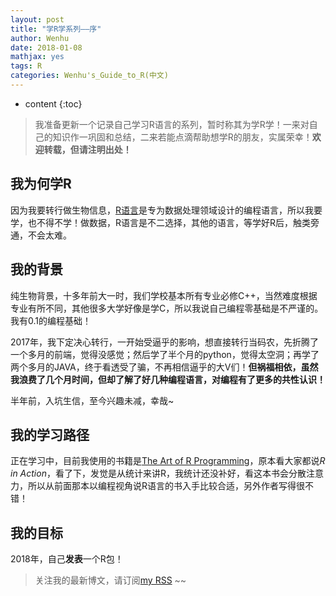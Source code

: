 ```yaml
---
layout: post
title: "学R学系列——序"
author: Wenhu
date: 2018-01-08
mathjax: yes
tags: R
categories: Wenhu's_Guide_to_R(中文)
---
```


* content
{:toc}

> 我准备更新一个记录自己学习R语言的系列，暂时称其为学R学！一来对自己的知识作一巩固和总结，二来若能点滴帮助想学R的朋友，实属荣幸！**欢迎转载，但请注明出处！**

## 我为何学R

因为我要转行做生物信息，[R语言](https://cran.r-project.org/)是专为数据处理领域设计的编程语言，所以我要学，也不得不学！做数据，R语言是不二选择，其他的语言，等学好R后，触类旁通，不会太难。





## 我的背景

纯生物背景，十多年前大一时，我们学校基本所有专业必修C++，当然难度根据专业有所不同，其他很多大学好像是学C，所以我说自己编程零基础是不严谨的。我有0.1的编程基础！

2017年，我下定决心转行，一开始受逼乎的影响，想直接转行当码农，先折腾了一个多月的前端，觉得没感觉；然后学了半个月的python，觉得太空洞；再学了两个多月的JAVA，终于看透受了骗，不再相信逼乎的大V们！**但祸福相依，虽然我浪费了几个月时间，但却了解了好几种编程语言，对编程有了更多的共性认识！**

半年前，入坑生信，至今兴趣未减，幸哉~

## 我的学习路径

正在学习中，目前我使用的书籍是[The Art of R Programming](http://diytranscriptomics.com/Reading/files/The%20Art%20of%20R%20Programming.pdf)，原本看大家都说*R in Action*，看了下，发觉是从统计来讲R，我统计还没补好，看这本书会分散注意力，所以从前面那本以编程视角说R语言的书入手比较合适，另外作者写得很不错！

## 我的目标

2018年，自己**发表**一个R包！

> 关注我的最新博文，请订阅[my RSS](http://bioinfostar.com/feed.xml) ~~
